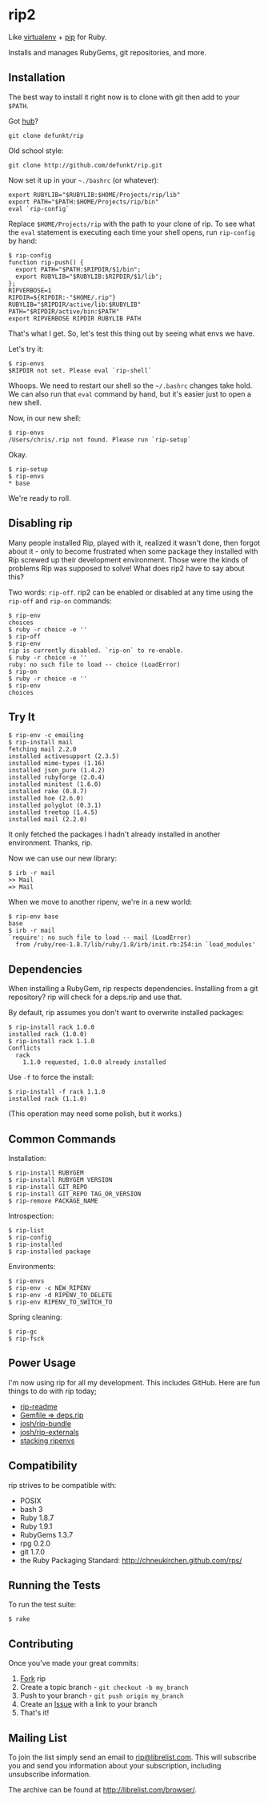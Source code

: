 rip2
====

Like [virtualenv][ve] + [pip][pp] for Ruby.

Installs and manages RubyGems, git repositories, and more.


Installation
------------

The best way to install it right now is to clone with git then add to
your `$PATH`.

Got [hub][hb]?

    git clone defunkt/rip

Old school style:

    git clone http://github.com/defunkt/rip.git

Now set it up in your `~./bashrc` (or whatever):

    export RUBYLIB="$RUBYLIB:$HOME/Projects/rip/lib"
    export PATH="$PATH:$HOME/Projects/rip/bin"
    eval `rip-config`

Replace `$HOME/Projects/rip` with the path to your clone of rip. To
see what the `eval` statement is executing each time your shell opens,
run `rip-config` by hand:

    $ rip-config
    function rip-push() {
      export PATH="$PATH:$RIPDIR/$1/bin";
      export RUBYLIB="$RUBYLIB:$RIPDIR/$1/lib";
    };
    RIPVERBOSE=1
    RIPDIR=${RIPDIR:-"$HOME/.rip"}
    RUBYLIB="$RIPDIR/active/lib:$RUBYLIB"
    PATH="$RIPDIR/active/bin:$PATH"
    export RIPVERBOSE RIPDIR RUBYLIB PATH

That's what I get. So, let's test this thing out by seeing what envs
we have.

Let's try it:

    $ rip-envs
    $RIPDIR not set. Please eval `rip-shell`

Whoops. We need to restart our shell so the `~/.bashrc` changes take
hold. We can also run that `eval` command by hand, but it's easier
just to open a new shell.

Now, in our new shell:

    $ rip-envs
    /Users/chris/.rip not found. Please run `rip-setup`

Okay.

    $ rip-setup
    $ rip-envs
    * base

We're ready to roll.


Disabling rip
-------------

Many people installed Rip, played with it, realized it wasn't done,
then forgot about it - only to become frustrated when some package
they installed with Rip screwed up their development
environment. Those were the kinds of problems Rip was supposed to
solve! What does rip2 have to say about this?

Two words: `rip-off`. rip2 can be enabled or disabled at any time
using the `rip-off` and `rip-on` commands:

    $ rip-env
    choices
    $ ruby -r choice -e ''
    $ rip-off
    $ rip-env
    rip is currently disabled. `rip-on` to re-enable.
    $ ruby -r choice -e ''
    ruby: no such file to load -- choice (LoadError)
    $ rip-on
    $ ruby -r choice -e ''
    $ rip-env
    choices


Try It
------

    $ rip-env -c emailing
    $ rip-install mail
    fetching mail 2.2.0
    installed activesupport (2.3.5)
    installed mime-types (1.16)
    installed json_pure (1.4.2)
    installed rubyforge (2.0.4)
    installed minitest (1.6.0)
    installed rake (0.8.7)
    installed hoe (2.6.0)
    installed polyglot (0.3.1)
    installed treetop (1.4.5)
    installed mail (2.2.0)

It only fetched the packages I hadn't already installed in another
environment. Thanks, rip.

Now we can use our new library:

    $ irb -r mail
    >> Mail
    => Mail

When we move to another ripenv, we're in a new world:

    $ rip-env base
    base
    $ irb -r mail
    `require': no such file to load -- mail (LoadError)
      from /ruby/ree-1.8.7/lib/ruby/1.8/irb/init.rb:254:in `load_modules'


Dependencies
------------

When installing a RubyGem, rip respects dependencies. Installing from
a git repository? rip will check for a deps.rip and use that.

By default, rip assumes you don't want to overwrite installed
packages:

    $ rip-install rack 1.0.0
    installed rack (1.0.0)
    $ rip-install rack 1.1.0
    Conflicts
      rack
        1.1.0 requested, 1.0.0 already installed

Use `-f` to force the install:

    $ rip-install -f rack 1.1.0
    installed rack (1.1.0)

(This operation may need some polish, but it works.)


Common Commands
---------------

Installation:

    $ rip-install RUBYGEM
    $ rip-install RUBYGEM VERSION
    $ rip-install GIT_REPO
    $ rip-install GIT_REPO TAG_OR_VERSION
    $ rip-remove PACKAGE_NAME

Introspection:

    $ rip-list
    $ rip-config
    $ rip-installed
    $ rip-installed package

Environments:

    $ rip-envs
    $ rip-env -c NEW_RIPENV
    $ rip-env -d RIPENV_TO_DELETE
    $ rip-env RIPENV_TO_SWITCH_TO

Spring cleaning:

    $ rip-gc
    $ rip-fsck


Power Usage
-----------

I'm now using rip for all my development. This includes GitHub. Here
are fun things to do with rip today;

* [rip-readme](http://gist.github.com/390432)
* [Gemfile => deps.rip](http://gist.github.com/384613)
* [josh/rip-bundle](http://github.com/josh/rip-bundle)
* [josh/rip-externals](http://github.com/josh/rip-externals)
* [stacking ripenvs](http://gist.github.com/389001)


Compatibility
-------------

rip strives to be compatible with:

* POSIX
* bash 3
* Ruby 1.8.7
* Ruby 1.9.1
* RubyGems 1.3.7
* rpg 0.2.0
* git 1.7.0
* the Ruby Packaging Standard: <http://chneukirchen.github.com/rps/>


Running the Tests
-----------------

To run the test suite:

    $ rake


Contributing
------------

Once you've made your great commits:

1. [Fork][0] rip
2. Create a topic branch - `git checkout -b my_branch`
3. Push to your branch - `git push origin my_branch`
4. Create an [Issue][1] with a link to your branch
5. That's it!

[hb]: http://github.com/defunkt/hub#readme
[ve]: http://pypi.python.org/pypi/virtualenv
[pp]: http://pypi.python.org/pypi/pip
[0]: http://help.github.com/forking/
[1]: http://github.com/defunkt/rip/issues


Mailing List
------------

To join the list simply send an email to <rip@librelist.com>. This
will subscribe you and send you information about your subscription,
including unsubscribe information.

The archive can be found at <http://librelist.com/browser/>.
